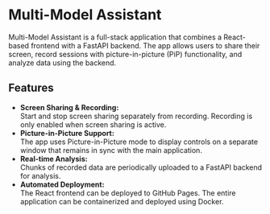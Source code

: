 # Multi-Model Assistant

Multi-Model Assistant is a full-stack application that combines a React-based frontend with a FastAPI backend. The app allows users to share their screen, record sessions with picture-in-picture (PiP) functionality, and analyze data using the backend.

## Features

- **Screen Sharing & Recording:**  
  Start and stop screen sharing separately from recording. Recording is only enabled when screen sharing is active.
- **Picture-in-Picture Support:**  
  The app uses Picture-in-Picture mode to display controls on a separate window that remains in sync with the main application.
- **Real-time Analysis:**  
  Chunks of recorded data are periodically uploaded to a FastAPI backend for analysis.
- **Automated Deployment:**  
  The React frontend can be deployed to GitHub Pages. The entire application can be containerized and deployed using Docker.
